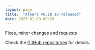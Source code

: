 ```yaml
---
layout: page
title:  "Albert v0.18.10 released"
date: 2023-01-09 00:23
---
```


Fixes, minor changes and requests

Check the [GitHub repositories](https://github.com/albertlauncher/albert/commits/v0.18.10) for details.
